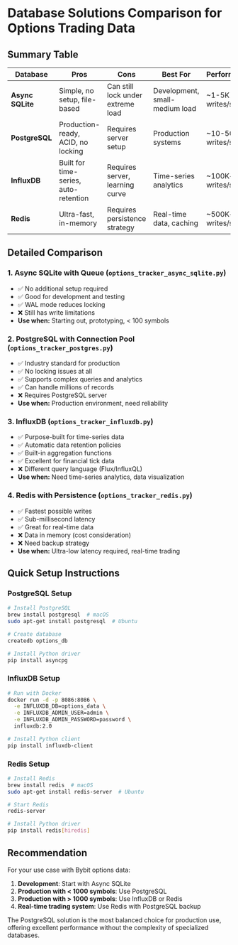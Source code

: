 # Database Solutions Comparison for Options Trading Data

## Summary Table

| Database | Pros | Cons | Best For | Performance |
|----------|------|------|----------|-------------|
| **Async SQLite** | Simple, no setup, file-based | Can still lock under extreme load | Development, small-medium load | ~1-5K writes/sec |
| **PostgreSQL** | Production-ready, ACID, no locking | Requires server setup | Production systems | ~10-50K writes/sec |
| **InfluxDB** | Built for time-series, auto-retention | Requires server, learning curve | Time-series analytics | ~100K+ writes/sec |
| **Redis** | Ultra-fast, in-memory | Requires persistence strategy | Real-time data, caching | ~500K+ writes/sec |

## Detailed Comparison

### 1. **Async SQLite with Queue** (`options_tracker_async_sqlite.py`)
- ✅ No additional setup required
- ✅ Good for development and testing
- ✅ WAL mode reduces locking
- ❌ Still has write limitations
- **Use when:** Starting out, prototyping, < 100 symbols

### 2. **PostgreSQL with Connection Pool** (`options_tracker_postgres.py`)
- ✅ Industry standard for production
- ✅ No locking issues at all
- ✅ Supports complex queries and analytics
- ✅ Can handle millions of records
- ❌ Requires PostgreSQL server
- **Use when:** Production environment, need reliability

### 3. **InfluxDB** (`options_tracker_influxdb.py`)
- ✅ Purpose-built for time-series data
- ✅ Automatic data retention policies
- ✅ Built-in aggregation functions
- ✅ Excellent for financial tick data
- ❌ Different query language (Flux/InfluxQL)
- **Use when:** Need time-series analytics, data visualization

### 4. **Redis with Persistence** (`options_tracker_redis.py`)
- ✅ Fastest possible writes
- ✅ Sub-millisecond latency
- ✅ Great for real-time data
- ❌ Data in memory (cost consideration)
- ❌ Need backup strategy
- **Use when:** Ultra-low latency required, real-time trading

## Quick Setup Instructions

### PostgreSQL Setup
```bash
# Install PostgreSQL
brew install postgresql  # macOS
sudo apt-get install postgresql  # Ubuntu

# Create database
createdb options_db

# Install Python driver
pip install asyncpg
```

### InfluxDB Setup
```bash
# Run with Docker
docker run -d -p 8086:8086 \
  -e INFLUXDB_DB=options_data \
  -e INFLUXDB_ADMIN_USER=admin \
  -e INFLUXDB_ADMIN_PASSWORD=password \
  influxdb:2.0

# Install Python client
pip install influxdb-client
```

### Redis Setup
```bash
# Install Redis
brew install redis  # macOS
sudo apt-get install redis-server  # Ubuntu

# Start Redis
redis-server

# Install Python driver
pip install redis[hiredis]
```

## Recommendation

For your use case with Bybit options data:

1. **Development**: Start with Async SQLite
2. **Production with < 1000 symbols**: Use PostgreSQL
3. **Production with > 1000 symbols**: Use InfluxDB or Redis
4. **Real-time trading system**: Use Redis with PostgreSQL backup

The PostgreSQL solution is the most balanced choice for production use, offering excellent performance without the complexity of specialized databases.